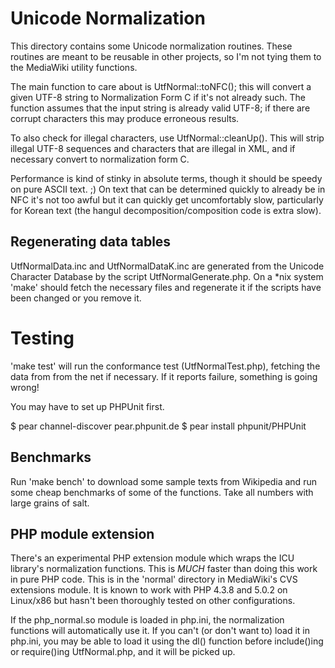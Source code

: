 # Unicode Normalization

This directory contains some Unicode normalization routines. These routines
are meant to be reusable in other projects, so I'm not tying them to the
MediaWiki utility functions.

The main function to care about is UtfNormal::toNFC(); this will convert
a given UTF-8 string to Normalization Form C if it's not already such.
The function assumes that the input string is already valid UTF-8; if there
are corrupt characters this may produce erroneous results.

To also check for illegal characters, use UtfNormal::cleanUp(). This will
strip illegal UTF-8 sequences and characters that are illegal in XML, and
if necessary convert to normalization form C.

Performance is kind of stinky in absolute terms, though it should be speedy
on pure ASCII text. ;) On text that can be determined quickly to already be
in NFC it's not too awful but it can quickly get uncomfortably slow,
particularly for Korean text (the hangul decomposition/composition code is
extra slow).


## Regenerating data tables

UtfNormalData.inc and UtfNormalDataK.inc are generated from the Unicode
Character Database by the script UtfNormalGenerate.php. On a *nix system
'make' should fetch the necessary files and regenerate it if the scripts
have been changed or you remove it.


# Testing

'make test' will run the conformance test (UtfNormalTest.php), fetching the
data from from the net if necessary. If it reports failure, something is
going wrong!

You may have to set up PHPUnit first.

$ pear channel-discover pear.phpunit.de
$ pear install phpunit/PHPUnit

## Benchmarks

Run 'make bench' to download some sample texts from Wikipedia and run some
cheap benchmarks of some of the functions. Take all numbers with large
grains of salt.


## PHP module extension

There's an experimental PHP extension module which wraps the ICU library's
normalization functions. This is *MUCH* faster than doing this work in pure
PHP code. This is in the 'normal' directory in MediaWiki's CVS extensions
module. It is known to work with PHP 4.3.8 and 5.0.2 on Linux/x86 but hasn't
been thoroughly tested on other configurations.

If the php_normal.so module is loaded in php.ini, the normalization functions
will automatically use it. If you can't (or don't want to) load it in php.ini,
you may be able to load it using the dl() function before include()ing or
require()ing UtfNormal.php, and it will be picked up.

